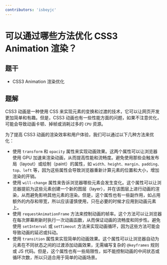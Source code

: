```yaml
---
contributors: 'isboyjc'
---
```


# 可以通过哪些方法优化 CSS3 Animation 渲染？


## 题干

- CSS3 Animation 渲染优化



## 题解

<!-- ::: details 点我查看题解 -->

CSS3 动画是一种使用 CSS 来实现元素的变换和过渡的技术，它可以让网页开发更加简单和有趣。但是，CSS3 动画也有一些性能方面的问题，如果不注意优化，可能会导致动画卡顿、掉帧或消耗过多的 `CPU` 资源。

为了提高 CSS3 动画的渲染效率和用户体验，我们可以通过以下几种方法来优化：

- 使用 `transform` 和 `opacity` 属性来实现动画效果。这两个属性可以让浏览器使用 GPU 加速来渲染动画，从而提高性能和流畅度。避免使用那些会触发布局（layout）或绘制（paint）的属性，如 `width、height、margin、padding、top、left` 等，因为这些属性会导致浏览器重新计算元素的位置和大小，增加渲染的开销。
- 使用 `will-change` 属性来告诉浏览器哪些元素会发生变化。这个属性可以让浏览器提前为这些元素创建一个新的图层（layer），并在该图层上进行动画的渲染，从而避免影响其他元素的渲染。但是，这个属性也有一些副作用，如占用额外的内存和带宽，所以应该谨慎使用，只在必要的时候才应用到动画元素上。
- 使用 `requestAnimationFrame` 方法来控制动画的帧率。这个方法可以让浏览器在每次屏幕刷新时执行一次动画函数，从而保证动画的流畅度和同步性。避免使用 `setInterval` 或 `setTimeout` 方法来实现动画循环，因为这些方法可能会导致动画的延迟或抖动。
- 使用 `transition` 属性来实现简单的动画效果。这个属性可以让浏览器自动为元素在不同状态之间的过渡添加动画效果，无需编写复杂的 `@keyframes` 规则或 JS 代码。但是，这个属性也有一些局限性，如不能控制动画的中间状态或循环次数，所以只适合用于简单的动画场景。

<!-- ::: -->


